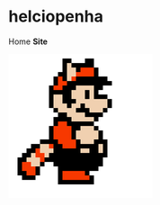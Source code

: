 # helciopenha
Home __Site__

![Mario](https://github.com/helciopenha/helciopenha/blob/master/images/mario.gif "It's me Mario!")
